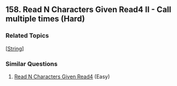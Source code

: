 <!--|This file generated by command(leetcode description); DO NOT EDIT.    |-->
<!--+----------------------------------------------------------------------+-->
<!--|@author    Openset <openset.wang@gmail.com>                           |-->
<!--|@link      https://github.com/openset                                 |-->
<!--|@home      https://github.com/openset/leetcode                        |-->
<!--+----------------------------------------------------------------------+-->

## 158. Read N Characters Given Read4 II - Call multiple times (Hard)



### Related Topics
  [[String](https://github.com/openset/leetcode/tree/master/tag/string/README.md)]

### Similar Questions
  1. [Read N Characters Given Read4](https://github.com/openset/leetcode/tree/master/problems/read-n-characters-given-read4) (Easy)
